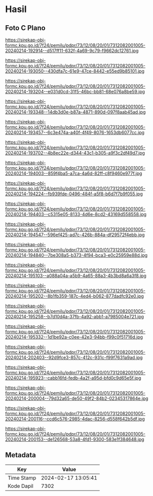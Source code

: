 # Hasil

## Foto C Plano

https://sirekap-obj-formc.kpu.go.id/7f24/pemilu/pdpr/73/12/08/20/01/7312082001005-20240214-192914--d517ff11-632f-4a69-9c79-f9662dc12761.jpg

https://sirekap-obj-formc.kpu.go.id/7f24/pemilu/pdpr/73/12/08/20/01/7312082001005-20240214-193050--430dfa7c-61e9-47ce-8442-e55ed9b85101.jpg

https://sirekap-obj-formc.kpu.go.id/7f24/pemilu/pdpr/73/12/08/20/01/7312082001005-20240214-193204--e031d0cd-31f5-46bc-bb81-68e076a8be59.jpg

https://sirekap-obj-formc.kpu.go.id/7f24/pemilu/pdpr/73/12/08/20/01/7312082001005-20240214-193348--14db3d0e-b87a-4871-890d-097f8aab45ad.jpg

https://sirekap-obj-formc.kpu.go.id/7f24/pemilu/pdpr/73/12/08/20/01/7312082001005-20240214-193457--6c3e474a-a40f-4f49-8076-1653db6077cc.jpg

https://sirekap-obj-formc.kpu.go.id/7f24/pemilu/pdpr/73/12/08/20/01/7312082001005-20240214-193702--4b8ec22e-d344-43c1-b305-a9f3c2df49d7.jpg

https://sirekap-obj-formc.kpu.go.id/7f24/pemilu/pdpr/73/12/08/20/01/7312082001005-20240214-194003--859f4ba5-a7ca-4a6d-82ff-c8f9460e977f.jpg

https://sirekap-obj-formc.kpu.go.id/7f24/pemilu/pdpr/73/12/08/20/01/7312082001005-20240214-194224--fb939fde-0496-484f-a5f8-b6d7f7b9f055.jpg

https://sirekap-obj-formc.kpu.go.id/7f24/pemilu/pdpr/73/12/08/20/01/7312082001005-20240214-194403--c5315e05-8133-4d6e-8cd2-43169d558558.jpg

https://sirekap-obj-formc.kpu.go.id/7f24/pemilu/pdpr/73/12/08/20/01/7312082001005-20240214-194547--596ef425-ad7c-426b-884a-df29572f4ebb.jpg

https://sirekap-obj-formc.kpu.go.id/7f24/pemilu/pdpr/73/12/08/20/01/7312082001005-20240214-194840--7be308a5-b373-4f94-bca3-e0c25959e88d.jpg

https://sirekap-obj-formc.kpu.go.id/7f24/pemilu/pdpr/73/12/08/20/01/7312082001005-20240214-195103--a088a04a-a5b9-4a65-88a3-4b3bd8a6a3f8.jpg

https://sirekap-obj-formc.kpu.go.id/7f24/pemilu/pdpr/73/12/08/20/01/7312082001005-20240214-195202--8b1fb359-187c-4ed4-b062-877dadfc92e0.jpg

https://sirekap-obj-formc.kpu.go.id/7f24/pemilu/pdpr/73/12/08/20/01/7312082001005-20240214-195258--b7d10d4a-37fb-4a92-abb1-a7985004e721.jpg

https://sirekap-obj-formc.kpu.go.id/7f24/pemilu/pdpr/73/12/08/20/01/7312082001005-20240214-195332--1d1be92a-c0ee-42e3-94bb-f99c0f51716d.jpg

https://sirekap-obj-formc.kpu.go.id/7f24/pemilu/pdpr/73/12/08/20/01/7312082001005-20240214-202403--92d9fce3-857c-412c-931c-f99f7631a9ad.jpg

https://sirekap-obj-formc.kpu.go.id/7f24/pemilu/pdpr/73/12/08/20/01/7312082001005-20240214-195923--cabb16fd-fedb-4a2f-a95d-bfd0c9d65e5f.jpg

https://sirekap-obj-formc.kpu.go.id/7f24/pemilu/pdpr/73/12/08/20/01/7312082001005-20240214-200004--79d32a65-de50-49f2-84b2-02345317864e.jpg

https://sirekap-obj-formc.kpu.go.id/7f24/pemilu/pdpr/73/12/08/20/01/7312082001005-20240214-200116--ccd6c576-2985-4dac-8256-d558f642b5df.jpg

https://sirekap-obj-formc.kpu.go.id/7f24/pemilu/pdpr/73/12/08/20/01/7312082001005-20240214-200153--de126568-53a8-4fd1-9300-583e1f384648.jpg


## Metadata

| Key        | Value               |
| ---------- | ------------------- |
| Time Stamp | 2024-02-17 13:05:41 |
| Kode Dapil | 7302                |



